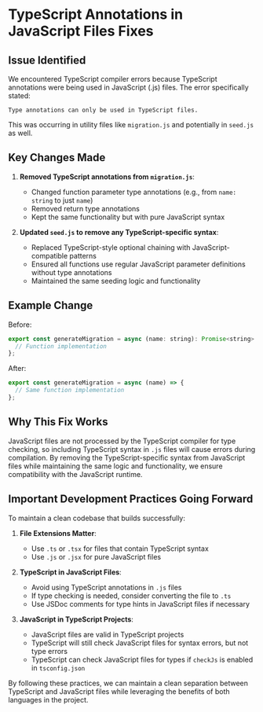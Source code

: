 # TypeScript Annotations in JavaScript Files Fixes

## Issue Identified

We encountered TypeScript compiler errors because TypeScript annotations were being used in JavaScript (.js) files. The error specifically stated:

```
Type annotations can only be used in TypeScript files.
```

This was occurring in utility files like `migration.js` and potentially in `seed.js` as well.

## Key Changes Made

1. **Removed TypeScript annotations from `migration.js`**:
   - Changed function parameter type annotations (e.g., from `name: string` to just `name`)
   - Removed return type annotations
   - Kept the same functionality but with pure JavaScript syntax

2. **Updated `seed.js` to remove any TypeScript-specific syntax**:
   - Replaced TypeScript-style optional chaining with JavaScript-compatible patterns
   - Ensured all functions use regular JavaScript parameter definitions without type annotations
   - Maintained the same seeding logic and functionality

## Example Change

Before:
```javascript
export const generateMigration = async (name: string): Promise<string> => {
  // Function implementation
};
```

After:
```javascript
export const generateMigration = async (name) => {
  // Same function implementation
};
```

## Why This Fix Works

JavaScript files are not processed by the TypeScript compiler for type checking, so including TypeScript syntax in `.js` files will cause errors during compilation. By removing the TypeScript-specific syntax from JavaScript files while maintaining the same logic and functionality, we ensure compatibility with the JavaScript runtime.

## Important Development Practices Going Forward

To maintain a clean codebase that builds successfully:

1. **File Extensions Matter**: 
   - Use `.ts` or `.tsx` for files that contain TypeScript syntax
   - Use `.js` or `.jsx` for pure JavaScript files

2. **TypeScript in JavaScript Files**:
   - Avoid using TypeScript annotations in `.js` files
   - If type checking is needed, consider converting the file to `.ts`
   - Use JSDoc comments for type hints in JavaScript files if necessary

3. **JavaScript in TypeScript Projects**:
   - JavaScript files are valid in TypeScript projects
   - TypeScript will still check JavaScript files for syntax errors, but not type errors
   - TypeScript can check JavaScript files for types if `checkJs` is enabled in `tsconfig.json`

By following these practices, we can maintain a clean separation between TypeScript and JavaScript files while leveraging the benefits of both languages in the project.